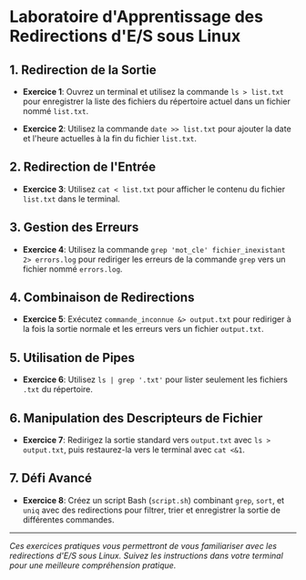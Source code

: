 # Laboratoire d'Apprentissage des Redirections d'E/S sous Linux

## 1. Redirection de la Sortie
- **Exercice 1**: Ouvrez un terminal et utilisez la commande `ls > list.txt` pour enregistrer la liste des fichiers du répertoire actuel dans un fichier nommé `list.txt`.

- **Exercice 2**: Utilisez la commande `date >> list.txt` pour ajouter la date et l'heure actuelles à la fin du fichier `list.txt`.

## 2. Redirection de l'Entrée
- **Exercice 3**: Utilisez `cat < list.txt` pour afficher le contenu du fichier `list.txt` dans le terminal.

## 3. Gestion des Erreurs
- **Exercice 4**: Utilisez la commande `grep 'mot_cle' fichier_inexistant 2> errors.log` pour rediriger les erreurs de la commande `grep` vers un fichier nommé `errors.log`.

## 4. Combinaison de Redirections
- **Exercice 5**: Exécutez `commande_inconnue &> output.txt` pour rediriger à la fois la sortie normale et les erreurs vers un fichier `output.txt`.

## 5. Utilisation de Pipes
- **Exercice 6**: Utilisez `ls | grep '.txt'` pour lister seulement les fichiers `.txt` du répertoire.

## 6. Manipulation des Descripteurs de Fichier
- **Exercice 7**: Redirigez la sortie standard vers `output.txt` avec `ls > output.txt`, puis restaurez-la vers le terminal avec `cat <&1`.

## 7. Défi Avancé
- **Exercice 8**: Créez un script Bash (`script.sh`) combinant `grep`, `sort`, et `uniq` avec des redirections pour filtrer, trier et enregistrer la sortie de différentes commandes.

---

_Ces exercices pratiques vous permettront de vous familiariser avec les redirections d'E/S sous Linux. Suivez les instructions dans votre terminal pour une meilleure compréhension pratique._
